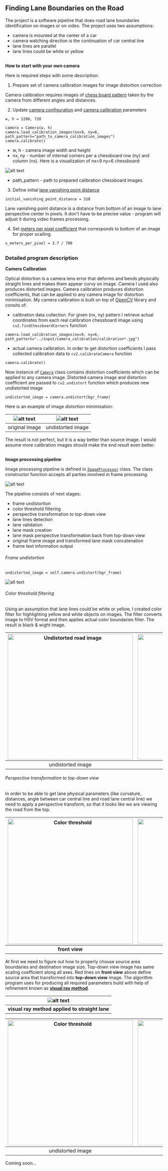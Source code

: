 ## Finding Lane Boundaries on the Road

The project is a software pipeline that does road lane boundaries identification on images or on video. The project uses two assumptions:
- camera is mounted at the center of a car
- camera watching direction is the continuation of car central line
- lane lines are parallel
- lane lines could be white or yellow

##

**How to start with your own camera**

[//]: # (Image References)

[img_corners]: ./images/corners.png "Internal corners nx=9, ny=6"
[img_chessboard_distorted]: ./images/chessboard_distorted.png "Barrel distortion example"
[img_chessboard_undistorted]: ./images/chessboard_undistorted.png "Image undistortion example"
[gif_pipeline_visualisation]: ./images/pipeline.gif "Pipeline visualisation"
[gif_road_image_undistortion]: ./images/road_image_undistortion.gif "Road image undistortion"
[img_visual_ray_method]: ./images/visual_ray_method.png "Visual ray method visualization"

Here is required steps with some description:

1. Prepare set of camera calibration images for image distortion correction

Camera calibration requires images of [chess board pattern](images/pattern.png) taken by the camera from different angles and distances. 

2. Update [camera configuration](https://github.com/wakeful-sun/lane-finder/blob/105d35d85a5edc6c61776560e8a3858a6aa0f6e2/code/main.py#L35) and [camera calibration](https://github.com/wakeful-sun/lane-finder/blob/105d35d85a5edc6c61776560e8a3858a6aa0f6e2/code/main.py#L38) parameters

```
w, h = 1280, 720

camera = Camera(w, h)
camera.load_calibration_images(nx=9, ny=6, path_pattern="path_to_camera_calibration_images")
camera.calibrate()
```

- w, h - camera image width and height
- nx, ny - number of internal corners per a chessboard row (ny) and column (nx). Here is a visualization of nx=9 ny=6 chessboard:

![alt text][img_corners]

- path_pattern - path to prepared calibration chessboard images

3. Define initial [lane vanishing point distance](https://github.com/wakeful-sun/lane-finder/blob/105d35d85a5edc6c61776560e8a3858a6aa0f6e2/code/main.py#L25)

```
initial_vanishing_point_distance = 310
```

Lane vanishing point distance is a distance from bottom of an image to lane perspective center in pixels. 
It don't have to be precise value - program will adjust it during video frames processing.

4. Set [meters per pixel coefficient](https://github.com/wakeful-sun/lane-finder/blob/105d35d85a5edc6c61776560e8a3858a6aa0f6e2/code/main.py#L26) that corresponds to bottom of an image for proper scailing.

```
x_meters_per_pixel = 3.7 / 700
```

##
### Detailed program description 

**Camera Calibration**

Optical distortion is a camera lens error that deforms and bends physically straight lines and makes them appear curvy on image. 
Camera I used also produces distorted images. Camera calibration produces distortion coefficients, that can be applied to any camera image for distortion minimisation. My camera calibration is built on top of [OpenCV](https://docs.opencv.org/3.3.1/dc/dbb/tutorial_py_calibration.html) library and consits of:

- calibration data collection. For given (nx, ny) pattern I retrieve actual coordinates from each real calibration chessboard image using `cv2.findChessboardCorners` function
```
camera.load_calibration_images(nx=9, ny=6, path_pattern="../input/camera_calibration/calibration*.jpg")
```
- actual camera calibration. In order to get distortion coefficients I pass collected calibration data to `cv2.calibrateCamera` function
```
camera.calibrate()
```

Now instance of [`Camera`](https://github.com/wakeful-sun/lane-finder/blob/master/code/camera.py) class contains distortion coefficients which can be applied to any camera image. Distorted camera image and distortion coefficient are passed to `cv2.undistort` function which produces new undistorted image
```
undistorted_image = camera.undistort(bgr_frame)
```
Here is an example of image distortion minimisation:

|![alt text][img_chessboard_distorted] |![alt text][img_chessboard_undistorted]|
|:---:|:---:|
| original image | undistorted image | 

The result is not perfect, but it is a way better than source image. I would assume more calibration images should make the end result even better.

##

**Image processing pipeline**

Image processing pipeline is defined in [`ImageProcessor`](https://github.com/wakeful-sun/lane-finder/blob/master/code/image_processor.py) class. The class constructor function accepts all parties involved in frame processing.

![alt text][gif_pipeline_visualisation]

The pipeline consists of next stages:
- frame undistortion
- color threshold filtering
- perspective transformation to top-down view
- lane lines detection
- lane validation
- lane mask creation
- lane mask perspective transformation back from top-down view
- original frame image and transformed lane mask concatenation
- frame text information output

<h6>Frame undistortion</h6>

```
undistorted_image = self.camera.undistort(bgr_frame)
```

![alt text][gif_road_image_undistortion]

<h6>Color threshold filtering</h6>
Using an assumption that lane lines could be white or yellow, I created color filter for highlighting yellow and white objects on images. The filter converts image to HSV format and then applies actual color boundaries filter. The result is black & wight image.

|<img src="./images/001_undistorted_image.png" alt="Undistorted road image" width="400px">|<img src="./images/002_bw_image_filtered.png" alt="Color threshold" width="400px">|
|:---:|:---:|
| undistorted image | result of color threshold filtering |

<h6>Perspective transformation to top-down view</h6>
In order to be able to get lane physical parameters (like curvature, distances, angle between car central line and road lane central line) we need to apply a perspective transform, so that it looks like we are viewing the road from the top. 

|<img src="./images/front_view_with_boundaries.png" alt="Color threshold" width="400px">|<img src="./images/top_view.png" alt="Bird view" width="400px">|
|:---:|:---:|
| **front view** | **top-down view** |

At first we need to figure out how to properly chouse source area boundaries and destination image size. 
Top-down view image has same scaling coefficient along all axes. 
Red lines on **front view** above define source area that transformed into **top-down view** image.
The algorithm program uses for producing all required parameters build with help of refinement known as [**visual ray method**](https://www.handprint.com/HP/WCL/perspect2.html). 

|![alt text][img_visual_ray_method]|
|:---:|
|**visual ray method applied to straight lane**|


|<img src="./images/002_bw_image_filtered.png" alt="Color threshold" width="400px">|<img src="./images/003_bw_bird_view.png" alt="Bird view" width="400px">|
|:---:|:---:|
| undistorted image | result of color threshold filtering |

Coming soon...